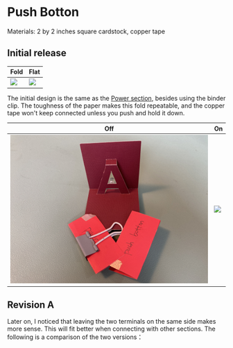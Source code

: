 # Push Botton
Materials: 2 by 2 inches square cardstock, copper tape

## Initial release
Fold | Flat
------------ | -------------
![](https://github.com/Ruhan-Yang/Light-up/blob/master/Push%20Botton/Push%20Botton%201.JPG) | ![](https://github.com/Ruhan-Yang/Light-up/blob/master/Push%20Botton/Push%20Botton%202.JPG)

The initial design is the same as the [Power section](https://github.com/Ruhan-Yang/Light-up/tree/master/Power), besides using the binder clip. The toughness of the paper makes this fold repeatable, and the copper tape won't keep connected unless you push and hold it down.

Off | On
------------ | -------------
![](https://github.com/Ruhan-Yang/Light-up/blob/master/Push%20Botton/Push%20Botton%203.JPG) | ![](https://github.com/Ruhan-Yang/Light-up/blob/master/Push%20Botton/Push%20Botton%204.JPG)

## Revision A
Later on, I noticed that leaving the two terminals on the same side makes more sense. This will fit better when connecting with other sections. 
The following is a comparison of the two versions：
